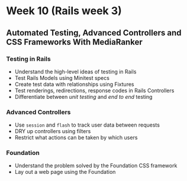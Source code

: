 # Week 10 (Rails week 3)

## Automated Testing, Advanced Controllers and CSS Frameworks With MediaRanker

### Testing in Rails
- Understand the high-level ideas of testing in Rails
- Test Rails Models using Minitest specs
- Create test data with relationships using Fixtures
- Test renderings, redirections, response codes in Rails Controllers
- Differentiate between _unit testing_ and _end to end_ testing

### Advanced Controllers
- Use `session` and `flash` to track user data between requests
- DRY up controllers using filters
- Restrict what actions can be taken by which users

### Foundation
- Understand the problem solved by the Foundation CSS framework
- Lay out a web page using the Foundation
